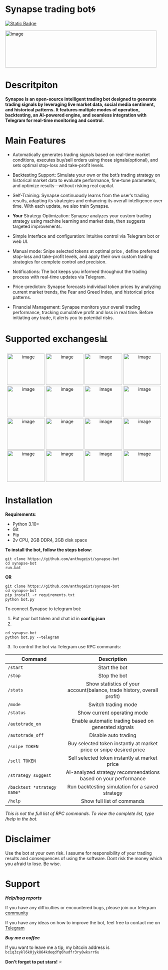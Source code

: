 # Synapse trading bot🌀
[![Static Badge](https://img.shields.io/badge/Telegram-Channel-Link?style=for-the-badge&logo=Telegram&logoColor=white&logoSize=auto&color=blue)](https://t.me/+pB6j65Kv7cdjZmU0)

<img width="484" height="118" alt="image" src="https://github.com/user-attachments/assets/87a4f93a-1d8d-4aba-86f6-6a2ce2b18ebf" />



# Descritpiton
**Synapse is an open-source intelligent trading bot designed to generate trading signals by leveraging live market data, social media sentiment, and historical patterns. It features multiple modes of operation, backtesting, an AI-powered engine, and seamless integration with Telegram for real-time monitoring and control.**

# Main Features
- Automatically generates trading signals based on real-time market conditions, executes buy/sell orders using those signals(optional), and sets optimal stop-loss and take-profit levels.
           
- Backtesting Support: Simulate your own or the bot’s trading strategy on historical market data to evaluate performance, fine-tune parameters, and optimize results—without risking real capital.
           
- Self-Training: Synapse continuously learns from the user’s trading results, adapting its strategies and enhancing its overall intelligence over time. With each update, we also train Synapse.

- **Your** Strategy Optimization: Synapse analyzes your custom trading strategy using machine learning and market data, then suggests targeted improvements.

- Simple Interface and configuration: Intuitive control via Telegram bot or web UI.

- Manual mode: Snipe selected tokens at optimal price , define preferred stop-loss and take-profit levels, and apply their own custom trading strategies for complete control and precision.

- Notifications: The bot keeps you informed throughout the trading process with real-time updates via Telegram.

- Price-predicton: Synapse forecasts individual token prices by analyzing current market trends, the Fear and Greed Index, and historical price patterns.

- Financial Management: Synapse monitors your overall trading performance, tracking cumulative profit and loss in real time. Before initiating any trade, it alerts you to potential risks.



# Supported exchanges📊
<div align="center">
<img width="120" height="100" alt="image" src="https://github.com/user-attachments/assets/90d8ca5a-71d8-404d-80a4-578e1efe2db9" />  <img width="120" height="100" alt="image" src="https://github.com/user-attachments/assets/900cb4eb-8d14-4b51-97b1-3c515ea60141" />  <img width="120" height="100" alt="image" src="https://github.com/user-attachments/assets/cdc3f7ef-6ad4-423c-b0bc-8669761774db" />  <img width="120" height="100" alt="image" src="https://github.com/user-attachments/assets/faec88fc-4946-48e7-b98f-157e2234e7f8" />  <img width="120" height="100" alt="image" src="https://github.com/user-attachments/assets/0f836b8b-5f4b-4ddb-a1d2-7318d883d51f" />  <img width="120" height="100" alt="image" src="https://github.com/user-attachments/assets/29df4163-dd45-42ff-96dc-aec0e5d1788a" />  <img width="120" height="100" alt="image" src="https://github.com/user-attachments/assets/8c1e6327-f80d-42a7-a918-5fd5c4daf441" />  <img width="120" height="100" alt="image" src="https://github.com/user-attachments/assets/f4008a15-a371-4bc5-9ca0-95839eb2afbf" />  <img width="120" height="100" alt="image" src="https://github.com/user-attachments/assets/eaafbfe9-1359-4068-a321-b4d982739edf" />  <img width="120" height="100" alt="image" src="https://github.com/user-attachments/assets/492b1317-cbdf-4a17-b67e-eebbe47a4315" />  <img width="120" height="100" alt="image" src="https://github.com/user-attachments/assets/31fbf32d-dfbb-4bd8-b10d-782c6fc3a74f" />  <img width="120" height="100" alt="image" src="https://github.com/user-attachments/assets/9b61064c-e4a7-4458-9331-c04c746cf5b8" />  <img width="120" height="100" alt="image" src="https://github.com/user-attachments/assets/c9b41a39-344d-4163-84b5-d281c1c5c9a2" />  <img width="120" height="100" alt="image" src="https://github.com/user-attachments/assets/b21dddf6-5787-4da0-a2d9-440e91f71dd2" />  <img width="120" height="100" alt="image" src="https://github.com/user-attachments/assets/73741faf-0aa5-4967-bbea-ec101da6b9d2" />  <img width="120" height="100" alt="image" src="https://github.com/user-attachments/assets/2af7c9c2-5bf1-4770-accd-785e87c1fb51" />
















 </div>

# Installation 
**Requirements**:
- Python 3.10+
- Git
- Pip
- 2v CPU, 2GB DDR4, 2GB disk space

**To install the bot, follow the steps below**:
```shell
git clone https://github.com/anthugeist/synapse-bot
cd synapse-bot
run.bat
```
 **OR**
 ```shell
git clone https://github.com/anthugeist/synapse-bot
cd synapse-bot
pip install -r requirements.txt
python bot.py
```
To connect Synapse to telegram bot:
1. Put your bot token and chat id in **config.json**
2.
 ```shell
cd synapse-bot
python bot.py --telegram
```
3. To control the bot via Telegram use RPC commands:


| Command | Description |
|----------------------------|:-------------------------------------------------------------------------------------------------------------:|
| `/start`     | Start the bot |       
| `/stop`               | Stop the bot |
| `/stats`              |  Show statistics of your account(balance, trade history, overall profit) |
| `/mode` | Switch trading mode |
|`/status` | Show current operating mode |
| `/autotrade_on` | Enable automatic trading based on generated signals |
| `/autotrade_off` | Disable auto trading |
| `/snipe TOKEN` | Buy selected token instantly at market price or snipe desired price |
| `/sell TOKEN` | Sell selected token instantly at market price |
| `/strategy_suggest` | AI-analyzed strategy recommendations based on your performance |
| `/backtest *strategy name*` | Run backtesting simulation for a saved strategy |
| `/help` | Show full list of commands |

*This is not the full list of RPC commands. To view the complete list, type /help in the bot.*

# Disclaimer
Use the bot at your own risk. I assume for responsibility of your trading results and consequences of using the software. Dont risk the money which you afraid to lose. Be wise.

# Support

***Help/bug reports***

If you have any difficulties or encountered bugs, please join our telegram [community](https://t.me/+9j5RcKMfT5s4M2Q0)

If you have any ideas on how to improve the bot, feel free to contact me on [Telegram](https://t.me/@Hhubbinmo3)

***Buy me a coffee***

If you want to leave me a tip, my bitcoin address is `bc1q3zykl6k0jyk864kdeqdfq6hudfr3ry8wksrr6u`


**Don't forget to put stars!** ⭐













